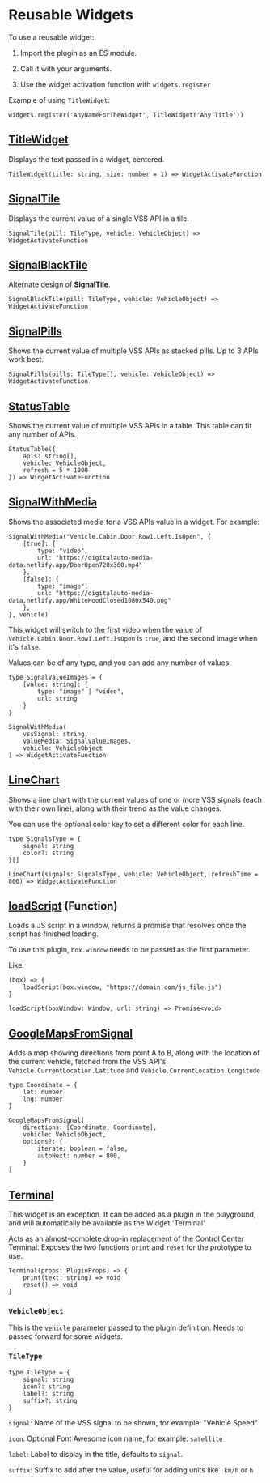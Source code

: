 # Reusable Widgets

To use a reusable widget:

1. Import the plugin as an ES module.

2. Call it with your arguments.

3. Use the widget activation function with `widgets.register`

Example of using `TitleWidget`:

```
widgets.register('AnyNameForTheWidget', TitleWidget('Any Title'))
```

## [**TitleWidget**](https://playground-plugins.netlify.app/reusable/TitleWidget.js)

Displays the text passed in a widget, centered.

```
TitleWidget(title: string, size: number = 1) => WidgetActivateFunction
```

## [**SignalTile**](https://playground-plugins.netlify.app/reusable/SignalTile.js)

Displays the current value of a single VSS API in a tile.

```
SignalTile(pill: TileType, vehicle: VehicleObject) => WidgetActivateFunction
```

## [**SignalBlackTile**](https://playground-plugins.netlify.app/reusable/SignalBlackTile.js)

Alternate design of **SignalTile**.

```
SignalBlackTile(pill: TileType, vehicle: VehicleObject) => WidgetActivateFunction
```

## [**SignalPills**](https://playground-plugins.netlify.app/reusable/SignalPills.js)

Shows the current value of multiple VSS APIs as stacked pills. Up to 3 APIs work best.

```
SignalPills(pills: TileType[], vehicle: VehicleObject) => WidgetActivateFunction
```

## [**StatusTable**](https://playground-plugins.netlify.app/reusable/StatusTable.js)

Shows the current value of multiple VSS APIs in a table. This table can fit any number of APIs.

```
StatusTable({
    apis: string[],
    vehicle: VehicleObject,
    refresh = 5 * 1000
}) => WidgetActivateFunction
```

## [**SignalWithMedia**](https://playground-plugins.netlify.app/reusable/SignalWithMedia.js)

Shows the associated media for a VSS APIs value in a widget. For example:

```
SignalWithMedia("Vehicle.Cabin.Door.Row1.Left.IsOpen", {
    [true]: {
        type: "video",
        url: "https://digitalauto-media-data.netlify.app/DoorOpen720x360.mp4"
    },
    [false]: {
        type: "image",
        url: "https://digitalauto-media-data.netlify.app/WhiteHoodClosed1080x540.png"
    },
}, vehicle)
```

This widget will switch to the first video when the value of `Vehicle.Cabin.Door.Row1.Left.IsOpen` is `true`, and the second image when it's `false`.

Values can be of any type, and you can add any number of values.

```
type SignalValueImages = {
    [value: string]: {
        type: "image" | "video",
        url: string
    }
}

SignalWithMedia(
    vssSignal: string,
    valueMedia: SignalValueImages,
    vehicle: VehicleObject
) => WidgetActivateFunction
```

## [**LineChart**](https://playground-plugins.netlify.app/reusable/LineChart.js)

Shows a line chart with the current values of one or more VSS signals (each with their own line), along with their trend as the value changes.

You can use the optional color key to set a different color for each line.

```
type SignalsType = {
    signal: string
    color?: string
}[]

LineChart(signals: SignalsType, vehicle: VehicleObject, refreshTime = 800) => WidgetActivateFunction
```

## [**loadScript**](https://playground-plugins.netlify.app/reusable/loadScript.js) (Function)

Loads a JS script in a window, returns a promise that resolves once the script has finished loading.

To use this plugin, `box.window` needs to be passed as the first parameter.

Like:

```
(box) => {
    loadScript(box.window, "https://domain.com/js_file.js")
}
```

```
loadScript(boxWindow: Window, url: string) => Promise<void>
```

## [**GoogleMapsFromSignal**](https://playground-plugins.netlify.app/reusable/GoogleMapsFromSignal.js) 

Adds a map showing directions from point A to B, along with the location of the current vehicle, fetched from the VSS API's `Vehicle.CurrentLocation.Latitude` and `Vehicle.CurrentLocation.Longitude`

```
type Coordinate = {
    lat: number
    lng: number
}

GoogleMapsFromSignal(
    directions: [Coordinate, Coordinate],
    vehicle: VehicleObject,
    options?: {
        iterate: boolean = false,
        autoNext: number = 800,
    }
)
```

## [**Terminal**](https://playground-plugins.netlify.app/reusable/Terminal.js)

This widget is an exception. It can be added as a plugin in the playground, and will automatically be available as the Widget 'Terminal'.

Acts as an almost-complete drop-in replacement of the Control Center Terminal. Exposes the two functions `print` and `reset` for the prototype to use.

```
Terminal(props: PluginProps) => {
    print(text: string) => void
    reset() => void
}
```

### `VehicleObject`

This is the `vehicle` parameter passed to the plugin definition. Needs to passed forward for some widgets.

### `TileType`

```
type TileType = {
    signal: string
    icon?: string
    label?: string
    suffix?: string
}
```

`signal`: Name of the VSS signal to be shown, for example: "Vehicle.Speed"

`icon`: Optional Font Awesome icon name, for example: `satellite`

`label`: Label to display in the title, defaults to `signal`.

`suffix`: Suffix to add after the value, useful for adding units like ` km/h` or `h`
